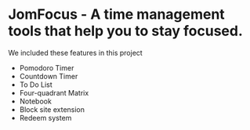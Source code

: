 # JomFocus - A time management tools that help you to stay focused.

We included these features in this project

- Pomodoro Timer
- Countdown Timer
- To Do List
- Four-quadrant Matrix
- Notebook 
- Block site extension
- Redeem system


